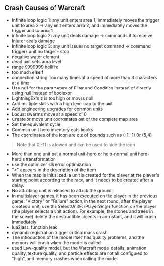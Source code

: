 ## Crash Causes of Warcraft

* Infinite loop logic 1: any unit enters area 1, immediately moves the trigger unit to area 2 -> any unit enters area 2, and immediately moves the trigger unit to area 1 
* infinite loop logic 2: any unit deals damage -> commands it to receive Injurer deals damage
* Infinite loop logic 3: any unit issues no target command -> command triggers unit no target - stop
* negative water element
* dead unit sets aura level
* range 9999999 hellfire
* too much elseif
* connection string Too many times at a speed of more than 3 characters at a time 
* Use null for the parameters of Filter and Condition instead of directly using null instead of boolexpr 
* LightningEx's z is too high or moves null 
* Add multiple skills with a high level cap to the unit
* Add engineering upgrades for common units
* Locust swarms move at a speed of 0 
* Create or move unit coordinates out of the complete map area
* Set the equivalent cycle
* Common unit hero inventory eats books
* The coordinates of the icon are out of bounds such as (-1,-1) Or (5,4) 
> Note that 0,-11 is allowed and can be used to hide the icon
* More than one unit put a normal unit-hero or hero-normal unit hero-hero's transformation
* use the optimizer slk error optimization
* "<" appears in the description of the item 
* When the map is initialized, a unit is created for the player at the player's starting point according to the race, and it needs to be created after a delay. 
* No attacking unit is released to attack the ground
* In multiplayer games, it has been executed on the player in the previous game. "Victory" or "Failure" action, in the next round, after the player creates a unit, use the SelectUnitForPlayerSingle function on the player (the player selects a unit action). For example, the stones and trees in the scene) delete the destructible objects in an instant, and it will crash immediately
* lua2jass: function leak
* dynamic registration trigger critical mass crash
* The introduction of the model itself has quality problems, and the memory will crash when the model is called
* used Low-quality model, but the Warcraft model details, animation quality, texture quality, and particle effects are not all configured to "high", and memory crashes when calling the model
